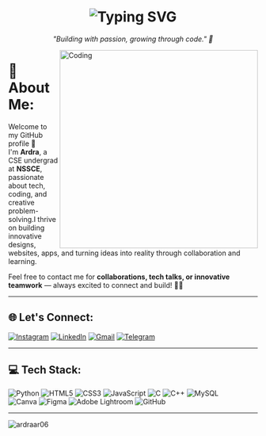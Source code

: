 <h1 align="center">
  <img src="https://readme-typing-svg.demolab.com?font=Fira+Code&weight=500&size=28&pause=1000&color=0AE0D5&center=true&vCenter=true&width=435&lines=Hey,+I'm+Ardra+A+R" alt="Typing SVG" />
</h1>

<p align="center"><i>"Building with passion, growing through code." 🌱</i></p>

<img align="right" alt="Coding" width="400" src="https://media3.giphy.com/media/v1.Y2lkPTc5MGI3NjExajA3NXY5d2toaTZnZHFjNDVnNXJubmR2aG05emtrYzJ1aGx0ejRjYSZlcD12MV9pbnRlcm5hbF9naWZfYnlfaWQmY3Q9Zw/SWoSkN6DxTszqIKEqv/giphy.gif">

# 💫About Me:
Welcome to my GitHub profile 👋  
I'm **Ardra**, a CSE undergrad at **NSSCE**, passionate about tech, coding, and creative problem-solving.I thrive on building innovative designs, websites, apps, and turning ideas into reality through collaboration and learning.  

Feel free to contact me for **collaborations, tech talks, or innovative teamwork** — always excited to connect and build! 🤝🚀

---

## 🌐 Let's Connect:
[![Instagram](https://img.shields.io/badge/Instagram-%23E4405F.svg?logo=Instagram&logoColor=white)](https://instagram.com/ardra._a_r) 
[![LinkedIn](https://img.shields.io/badge/LinkedIn-%230077B5.svg?logo=linkedin&logoColor=white)](https://linkedin.com/in/ardra-a-r) 
[![Gmail](https://img.shields.io/badge/Gmail-D14836?logo=gmail&logoColor=white)](mailto:ardraar06@gmail.com) 
[![Telegram](https://img.shields.io/badge/Telegram-2CA5E0?logo=telegram&logoColor=white)](https://t.me/ardra_ar)

---

## 💻 Tech Stack:
![Python](https://img.shields.io/badge/python-3670A0?style=for-the-badge&logo=python&logoColor=ffdd54) 
![HTML5](https://img.shields.io/badge/html5-%23E34F26.svg?style=for-the-badge&logo=html5&logoColor=white) 
![CSS3](https://img.shields.io/badge/css3-%231572B6.svg?style=for-the-badge&logo=css3&logoColor=white) 
![JavaScript](https://img.shields.io/badge/javascript-%23323330.svg?style=for-the-badge&logo=javascript&logoColor=%23F7DF1E) 
![C](https://img.shields.io/badge/c-%2300599C.svg?style=for-the-badge&logo=c&logoColor=white) 
![C++](https://img.shields.io/badge/c++-%2300599C.svg?style=for-the-badge&logo=c%2B%2B&logoColor=white) 
![MySQL](https://img.shields.io/badge/mysql-4479A1.svg?style=for-the-badge&logo=mysql&logoColor=white)  
![Canva](https://img.shields.io/badge/Canva-%2300C4CC.svg?style=for-the-badge&logo=Canva&logoColor=white) 
![Figma](https://img.shields.io/badge/figma-%23F24E1E.svg?style=for-the-badge&logo=figma&logoColor=white) 
![Adobe Lightroom](https://img.shields.io/badge/Adobe%20Lightroom-31A8FF.svg?style=for-the-badge&logo=Adobe%20Lightroom&logoColor=white) 
![GitHub](https://img.shields.io/badge/github-%23121011.svg?style=for-the-badge&logo=github&logoColor=white)

---

<p align="left"> <img src="https://komarev.com/ghpvc/?username=ardraar06&label=Profile%20views&color=0e75b6&style=flat" alt="ardraar06" /> </p>
